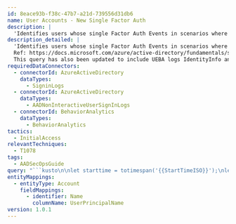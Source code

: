 ```yaml
---
id: 8eace93b-f38c-47b7-a21d-739556d31db6
name: User Accounts - New Single Factor Auth
description: |
  'Identifies users whose single Factor Auth Events in scenarios where it has not been seen before, or where only multi factor auth has been observed.'
description_detailed: |
  'Identifies users whose single Factor Auth Events in scenarios where it has not been seen before, or where only multi factor auth has been observed.
  Ref: https://docs.microsoft.com/azure/active-directory/fundamentals/security-operations-user-accounts#monitoring-for-successful-unusual-sign-ins
  This query has also been updated to include UEBA logs IdentityInfo and BehaviorAnalytics for contextual information around the results.'
requiredDataConnectors:
  - connectorId: AzureActiveDirectory
    dataTypes:
      - SigninLogs
  - connectorId: AzureActiveDirectory
    dataTypes:
      - AADNonInteractiveUserSignInLogs
  - connectorId: BehaviorAnalytics
    dataTypes:
      - BehaviorAnalytics
tactics:
  - InitialAccess
relevantTechniques:
  - T1078
tags:
  - AADSecOpsGuide
query: "```kusto\n\nlet starttime = totimespan('{{StartTimeISO}}');\nlet endtime = totimespan('{{EndTimeISO}}');\nlet isGUID = \"[0-9a-z]{8}-[0-9a-z]{4}-[0-9a-z]{4}-[0-9a-z]{4}-[0-9a-z]{12}\";\nlet lookback = starttime - 7d;\nlet behaviorAnalyticsData = materialize(\n BehaviorAnalytics\n      | where ActivityType in (\"FailedLogOn\", \"LogOn\")\n      | where isnotempty(SourceIPAddress)\n      | project UsersInsights, DevicesInsights, ActivityInsights, InvestigationPriority, SourceIPAddress\n      | project-rename IPAddress = SourceIPAddress\n      | summarize\n          UsersInsights = make_set(UsersInsights, 1000),\n          DevicesInsights = make_set(DevicesInsights, 1000),\n          IPInvestigationPriority = sum(InvestigationPriority)\n      by IPAddress\n);\nlet aadFunc = (tableName:string){\n  table(tableName)\n  | where TimeGenerated between (startofday(ago(starttime))..startofday(ago(endtime)))\n  | where not(Identity matches regex isGUID)\n  | where ResultType == 0\n  | where AuthenticationDetails != \"[]\"\n  | extend AuthenticationMethod = tostring(todynamic(AuthenticationDetails)[0].authenticationMethod)\n  | where AuthenticationMethod != \"Previously satisfied\"\n  | join kind=leftouter (\n      behaviorAnalyticsData\n  ) on IPAddress\n  | summarize count(), make_set(AuthenticationRequirement, 1000), make_set(AuthenticationMethod, 1000), make_set(IPAddress, 1000), make_set(Location, 1000), LastLogin = max(TimeGenerated), IPInvestigationPriority = sum(IPInvestigationPriority) by UserPrincipalName\n  | extend noofAuthMehods = array_length(set_AuthenticationMethod), noofAuthReqs = array_length(set_AuthenticationRequirement)\n  | where noofAuthMehods > 1 or noofAuthReqs > 1\n  | extend timestamp = LastLogin, Account_0_Name = UserPrincipalName\n};\nlet aadSignin = aadFunc(\"SigninLogs\");\nlet aadNonInt = aadFunc(\"AADNonInteractiveUserSignInLogs\");\nunion isfuzzy=true aadSignin, aadNonInt \n| sort by IPInvestigationPriority desc\n```"
entityMappings:
  - entityType: Account
    fieldMappings:
      - identifier: Name
        columnName: UserPrincipalName
version: 1.0.1
---
```


